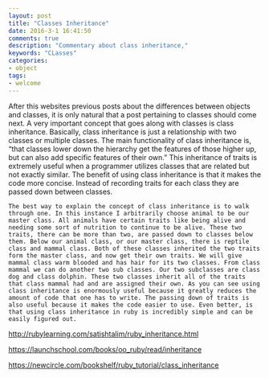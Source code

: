 ```yaml
---
layout: post
title: "Classes Inheritance"
date: 2016-3-1 16:41:50
comments: true
description: "Commentary about class inheritance,"
keywords: "CLasses"
categories:
- object
tags:
- welcome
---
```


After this websites previous posts about the differences between objects and classes, it is only natural that a post pertaining to classes should come next. A very important concept that goes along with classes is class inheritance. Basically, class inheritance is just a relationship with two classes or multiple classes. The main functionality of class inheritance is, “that classes lower down the hierarchy get the features of those higher up, but can also add specific features of their own.” This inheritance of traits is extremely useful when a programmer utilizes classes that are related but not exactly similar. The benefit of using class inheritance is that it makes the code more concise. Instead of recording traits for each class they are passed down between classes. 

	The best way to explain the concept of class inheritance is to walk through one. In this instance I arbitrarily choose animal to be our master class. All animals have certain traits like being alive and needing some sort of nutrition to continue to be alive. These two traits, there can be more than two, are passed down to classes below them. Below our animal class, or our master class, there is reptile class and mammal class. Both of these classes inherited the two traits form the master class, and now get their own traits. We will give mammal class warm blooded and has hair for its two classes. From class mammal we can do another two sub classes. Our two subclasses are class dog and class dolphin. These two classes inherit all of the traits that class mammal had and are assigned their own. As you can see using class inheritance is enormously useful because it greatly reduces the amount of code that one has to write. The passing down of traits is also useful because it makes the code easier to use. Even better, is that using class inheritance in ruby is incredibly simple and can be easily figured out.  


http://rubylearning.com/satishtalim/ruby_inheritance.html

https://launchschool.com/books/oo_ruby/read/inheritance

https://newcircle.com/bookshelf/ruby_tutorial/class_inheritance